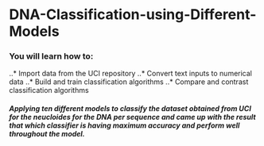 # DNA-Classification-using-Different-Models

### You will learn how to:

..* Import data from the UCI repository
..* Convert text inputs to numerical data
..* Build and train classification algorithms
..* Compare and contrast classification algorithms



##### Applying  ten different models to classify the dataset obtained from UCI for the neucloides for the DNA per sequence and  came up with the result that which classifier is having maximum accuracy and perform well throughout the model.
